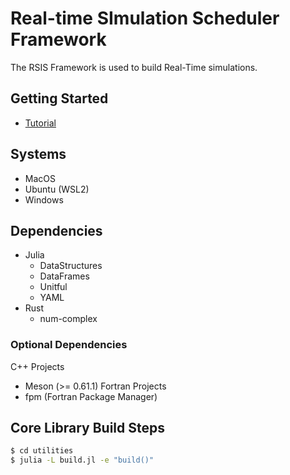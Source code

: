 # Real-time SImulation Scheduler Framework

The RSIS Framework is used to build Real-Time simulations.

## Getting Started
- [Tutorial](docs/Tutorial.md)

## Systems
- MacOS
- Ubuntu (WSL2)
- Windows

## Dependencies
- Julia
    - DataStructures
    - DataFrames
    - Unitful
    - YAML
- Rust
    - num-complex

### Optional Dependencies
C++ Projects
- Meson (>= 0.61.1)
Fortran Projects
- fpm (Fortran Package Manager)

## Core Library Build Steps
```bash
$ cd utilities
$ julia -L build.jl -e "build()"
```
